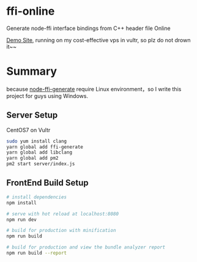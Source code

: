 # ffi-online

Generate node-ffi interface bindings from C++ header file Online

[Demo Site](http://140.82.21.0:3131/), running on my cost-effective vps in vultr, so plz do not drown it~~

# Summary

because [node-ffi-generate](https://github.com/tjfontaine/node-ffi-generate) require Linux environment，so I write this project for guys using Windows.

## Server Setup

CentOS7 on Vultr
``` bash
sudo yum install clang
yarn global add ffi-generate
yarn global add libclang
yarn global add pm2
pm2 start server/index.js
```

## FrontEnd Build Setup

``` bash
# install dependencies
npm install

# serve with hot reload at localhost:8080
npm run dev

# build for production with minification
npm run build

# build for production and view the bundle analyzer report
npm run build --report
```
